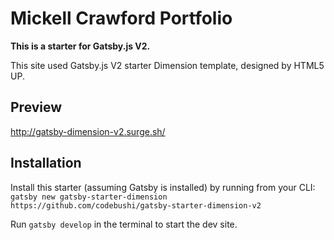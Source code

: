 # Mickell Crawford Portfolio

**This is a starter for Gatsby.js V2.**

This site used Gatsby.js V2 starter Dimension template, designed by HTML5 UP.

## Preview

http://gatsby-dimension-v2.surge.sh/

## Installation

Install this starter (assuming Gatsby is installed) by running from your CLI:
<br/>
`gatsby new gatsby-starter-dimension https://github.com/codebushi/gatsby-starter-dimension-v2`

Run `gatsby develop` in the terminal to start the dev site.
